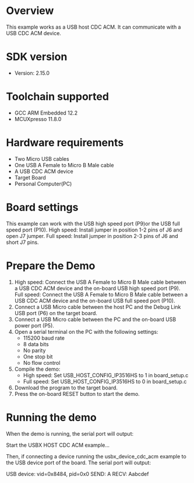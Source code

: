 Overview
========
This example works as a USB host CDC ACM. It can communicate with a USB CDC ACM device.


SDK version
===========
- Version: 2.15.0

Toolchain supported
===================
- GCC ARM Embedded  12.2
- MCUXpresso  11.8.0

Hardware requirements
=====================
- Two Micro USB cables
- One USB A Female to Micro B Male cable
- A USB CDC ACM device
- Target Board
- Personal Computer(PC)

Board settings
==============
This example can work with the USB high speed port (P9)or the USB full speed port (P10).
High speed: Install jumper in position 1-2 pins of J6 and open J7 jumper.
Full speed: Install jumper in position 2-3 pins of J6 and short J7 pins.

Prepare the Demo
================
1.  High speed: Connect the USB A Female to Micro B Male cable between a USB CDC ACM device and
                the on-board USB high speed port (P9).
    Full speed: Connect the USB A Female to Micro B Male cable between a USB CDC ACM device and
                the on-board USB full speed port (P10).
2.  Connect a USB Micro cable between the host PC and the Debug Link USB port (P6) on the target board.
3.  Connect a USB Micro cable between the PC and the on-board USB power port (P5).
4.  Open a serial terminal on the PC with the following settings:
    - 115200 baud rate
    - 8 data bits
    - No parity
    - One stop bit
    - No flow control
5.  Compile the demo:
    - High speed: Set USB_HOST_CONFIG_IP3516HS to 1 in board_setup.c
    - Full speed: Set USB_HOST_CONFIG_IP3516HS to 0 in board_setup.c
6.  Download the program to the target board.
7.  Press the on-board RESET button to start the demo.

Running the demo
================
When the demo is running, the serial port will output:

Start the USBX HOST CDC ACM example...

Then, if connecting a device running the usbx_device_cdc_acm example to
the USB device port of the board. The serial port will output:

USB device: vid=0x8484, pid=0x0
SEND: A
RECV: Aabcdef

